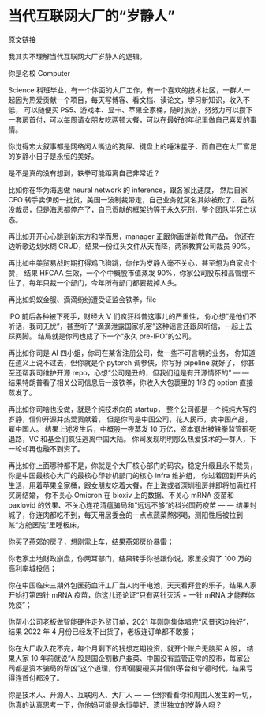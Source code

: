 # 当代互联网大厂的“岁静人”

[原文链接](https://lidang.medium.com/当代互联网大厂的-岁静人-53e29e326562)

我其实不理解当代互联网大厂岁静人的逻辑。

你是名校 Computer

Science 科班毕业，有一个体面的大厂工作，有一个喜欢的技术社区，一群人一起因为热爱贡献一个项目，每天写博客、看文档、读论文，学习新知识，收入不低，
可以随便买 PS5、游戏本、显卡、苹果全家桶，随时旅游，努努力可以攒下一套房首付，可以每周请女朋友吃两顿大餐，可以在最好的年纪里做自己喜爱的事情。

你觉得宏大叙事都是网络闲人嘴边的狗屎、键盘上的唾沫星子，而自己在大厂富足的岁静小日子是永恒的美好。

是不是真的没有想到，铁拳可能距离自己非常近？

比如你在华为海思做 neural network 的 inference，跟各家比速度，
然后自家 CFO 转手卖伊朗一批货，美国一波制裁带走，自己业务就莫名其妙被砍了，
虽然没裁员，但是海思都停产了，自己贡献的框架约等于永久死刑，整个团队半死亡状态。

再比如开开心心跳到新东方和学而思，manager 正跟你画饼新教育产品，
你还在边听歌边划水糊 CRUD，结果一份红头文件从天而降，两家教育公司裁员 90%。

再比如中美贸易战时期打得鸡飞狗跳，你作为岁静人毫不关心，甚至想为自家点个赞，
结果 HFCAA 生效，一个个中概股市值蒸发 90%，你家公司股东和高管绷不住了，每年只裁一个部门，今年所有部门都要裁掉人头。

再比如蚂蚁金服、滴滴纷纷遭受证监会铁拳，file

IPO 前后各种被下死手，财经大 V 们疯狂科普这事儿的严重性，
你心想“是他们不听话，我司无忧”，甚至听了“滴滴泄露国家机密”这种谣言还跟风听信，一起上去踩两脚。
结局就是你司也成了下一个“永久 pre-IPO”的公司。

再比如你司是 AI 四小蛆，你司在某省注册公司，做一些不可言明的业务，
你知道在道义上说不过去，但你就是个 pytorch 调参侠，你写好 pipeline 就好了，
你甚至还帮我司维护开源 repo，心想“公司是丑的，但我们组是有开源情怀的”
 — — 结果特朗普看了相关公司信息后一波铁拳，你收入大包裹里的 1/3 的 option 直接蒸发了。

再比如你司啥也没做，就是个纯技术向的 startup，
整个公司都是一个纯纯大写的岁静，信仰开源并热爱贡献着，
但是你司是中国公司，花人民币，卖中国产品，雇中国人。
结果上述发生后，中概股一夜蒸发 10 万亿，资本退出被铁拳监管砸死退路，VC 和基金们疯狂逃离中国大陆。
你司发现明明那么热爱技术的一群人，下一轮却再也融不到资了。

再比如你上面哪种都不是，你就是个大厂核心部门的码农，稳定升级且永不裁员，
你是中国最核心大厂的最核心印钞机部门的核心 infra 维护组，
你过着回到开头的生活，用着苹果全家桶，跟女朋友吃着大餐，在上海或者深圳租房并即将加满杠杆买房结婚，
你不关心 Omicron 在 bioxiv 上的数据、不关心 mRNA 疫苗和 paxlovid 的效果、不关心连花清瘟骗局和“远远不够”的科兴国药疫苗
 — — 结果封城了，你连肉都吃不到，每天用居委会的一点点蔬菜熬粥喝，测阳性后被拉到某“方舱医院”里睡板床。

你买了燕郊的房子，想刚需上车，结果燕郊房价暴雷；

你老家土地财政崩盘，你两耳部门，结果转手你爸跟你说，家里投资了 100 万的高利率城投债；

你在中国临床三期外包医药血汗工厂当人肉干电池，天天看拜登的乐子，结果人家开始打第四针 mRNA 疫苗，你这儿还论证“只有两针灭活 + 一针 mRNA 才能群体免疫”；

你帮小公司老板做智能硬件走外贸订单，2021 年刚刚集体唱完“风景这边独好”，结果 2022 年 4 月份已经发不出货了，老板连订单都不敢接；

你在大厂收入花不完，每个月剩下的钱想定期投资，就开个账户无脑买 A 股，
结果人家 10 年前就说“A 股是国企割散户韭菜、中国没有监管正常的股市，每家公司都是资本骗局的帮凶”这个道理，你却偏要硬买并信仰茅台和宁德时代，结果亏得连首付都没了。

你是技术人、开源人、互联网人、大厂人 — — 但你看看你和周围人发生的一切，你真的认真思考一下，你他妈可能是永恒美好、遗世独立的岁静人吗？
